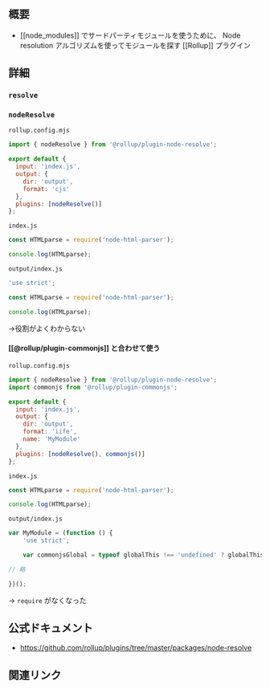 ## 概要
- [[node_modules]] でサードパーティモジュールを使うために、 Node resolution アルゴリズムを使ってモジュールを探す [[Rollup]] プラグイン

## 詳細
### `resolve`

### `nodeResolve`
`rollup.config.mjs`
```js
import { nodeResolve } from '@rollup/plugin-node-resolve';

export default {
  input: 'index.js',
  output: {
    dir: 'output',
    format: 'cjs'
  },
  plugins: [nodeResolve()]
};
```
`index.js`
```js
const HTMLparse = require('node-html-parser');

console.log(HTMLparse);
```
`output/index.js`
```js
'use strict';

const HTMLparse = require('node-html-parser');

console.log(HTMLparse);
```
→役割がよくわからない

#### [[@rollup/plugin-commonjs]] と合わせて使う
`rollup.config.mjs`
```js
import { nodeResolve } from '@rollup/plugin-node-resolve';
import commonjs from '@rollup/plugin-commonjs';

export default {
  input: 'index.js',
  output: {
    dir: 'output',
    format: 'iife',
    name: 'MyModule'
  },
  plugins: [nodeResolve(), commonjs()]
};
```
`index.js`
```js
const HTMLparse = require('node-html-parser');

console.log(HTMLparse);
```
`output/index.js`
```js
var MyModule = (function () {
	'use strict';

	var commonjsGlobal = typeof globalThis !== 'undefined' ? globalThis : typeof window !== 'undefined' ? window : typeof global !== 'undefined' ? global : typeof self !== 'undefined' ? self : {};

// 略

})();

```
→ `require` がなくなった
## 公式ドキュメント
- https://github.com/rollup/plugins/tree/master/packages/node-resolve

## 関連リンク

